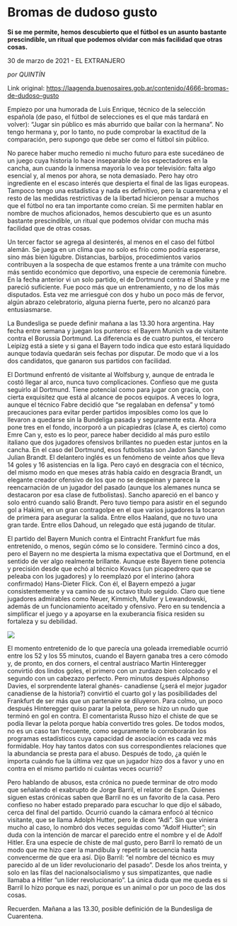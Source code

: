 # Bromas de dudoso gusto

**Si se me permite, hemos descubierto que el fútbol es un asunto bastante prescindible, un ritual que podemos olvidar con más facilidad que otras cosas.**

30 de marzo de 2021 - EL EXTRANJERO

_por QUINTÍN_

Link original: https://laagenda.buenosaires.gob.ar/contenido/4666-bromas-de-dudoso-gusto



Empiezo por una humorada de Luis Enrique, técnico de la selección española (de paso, el fútbol de selecciones es el que más tardará en volver): “Jugar sin público es más aburrido que bailar con la hermana”. No tengo hermana y, por lo tanto, no pude comprobar la exactitud de la comparación, pero supongo que debe ser como el fútbol sin público.




No parece haber mucho remedio ni mucho futuro para este sucedáneo de un juego cuya historia lo hace inseparable de los espectadores en la cancha, aun cuando la inmensa mayoría lo vea por televisión: falta algo esencial y, al menos por ahora, se nota demasiado. Pero hay otro ingrediente en el escaso interés que despierta el final de las ligas europeas. Tampoco tengo una estadística y nada es definitivo, pero la cuarentena y el resto de las medidas restrictivas de la libertad hicieron pensar a muchos que el fútbol no era tan importante como creían. Si me permiten hablar en nombre de muchos aficionados, hemos descubierto que es un asunto bastante prescindible, un ritual que podemos olvidar con mucha más facilidad que de otras cosas.




Un tercer factor se agrega al desinterés, al menos en el caso del fútbol alemán. Se juega en un clima que no solo es frío como podría esperarse, sino más bien lúgubre. Distancias, barbijos, procedimientos varios contribuyen a la sospecha de que estamos frente a una trámite con mucho más sentido económico que deportivo, una especie de ceremonia fúnebre. En la fecha anterior vi un solo partido, el de Dortmund contra el Shalke y me pareció suficiente. Fue poco más que un entrenamiento, y no de los más disputados. Esta vez me arriesgué con dos y hubo un poco más de fervor, algún abrazo celebratorio, alguna pierna fuerte, pero no alcanzó para entusiasmarse.




La Bundesliga se puede definir mañana a las 13.30 hora argentina. Hay fecha entre semana y juegan los punteros: el Bayern Munich va de visitante contra el Borussia Dortmund. La diferencia es de cuatro puntos, el tercero Leipizg está a siete y si gana el Bayern todo indica que esto estará liquidado aunque todavía quedarán seis fechas por disputar. De modo que vi a los dos candidatos, que ganaron sus partidos con facilidad.




El Dortmund enfrentó de visitante al Wolfsburg y, aunque de entrada le costó llegar al arco, nunca tuvo complicaciones. Confieso que me gusta seguirlo al Dortmund. Tiene potencial como para jugar con gracia, con cierta exquisitez que está al alcance de pocos equipos. A veces lo logra, aunque el técnico Fabre decidió que “se regalaban en defensa” y tomó precauciones para evitar perder partidos imposibles como los que lo llevaron a quedarse sin la Bundeliga pasada y seguramente esta. Ahora pone tres en el fondo, incorporó a un picapiedras (clase A, es cierto) como Emre Can y, esto es lo peor, parece haber decidido al más puro estilo italiano que dos jugadores ofensivos brillantes no pueden estar juntos en la cancha. En el caso del Dortmund, esos futbolistas son Jadon Sancho y Julian Brandt. El delantero inglés es un fenómeno de veinte años que lleva 14 goles y 16 asistencias en la liga. Pero cayó en desgracia con el técnico, del mismo modo en que meses atrás había caído en desgracia Brandt, un elegante creador ofensivo de los que no se despeinan y parece la reencarnación de un jugador del pasado (aunque los alemanes nunca se destacaron por esa clase de futbolistas). Sancho apareció en el banco y solo entró cuando salió Brandt. Pero tuvo tiempo para asistir en el segundo gol a Hakimi, en un gran contragolpe en el que varios jugadores la tocaron de primera para asegurar la salida. Entre ellos Haaland, que no tuvo una gran tarde. Entre ellos Dahoud, un relegado que está jugando de titular.




El partido del Bayern Munich contra el Eintracht Frankfurt fue más entretenido, o menos, según cómo se lo considere. Terminó cinco a dos, pero el Bayern no me despierta la misma expectativa que el Dortmund, en el sentido de ver algo realmente brillante. Aunque este Bayern tiene potencia y precisión desde que echó al técnico Kovacs (un picapedrero que se peleaba con los jugadores) y lo reemplazó por el interino (ahora confirmado) Hans-Dieter Flick. Con él, el Bayern empezó a jugar consistentemente y va camino de su octavo título seguido. Claro que tiene jugadores admirables como Neuer, Kimmich, Muller y Lewandowski, además de un funcionamiento aceitado y ofensivo. Pero en su tendencia a simplificar el juego y a apoyarse en la exuberancia física residen su fortaleza y su debilidad.




[![](https://img.youtube.com/vi/lhxHQuFoxS0/0.jpg)](https://www.youtube.com/watch?v=lhxHQuFoxS0)




El momento entretenido de lo que parecía una goleada irremediable ocurrió entre los 52 y los 55 minutos, cuando el Bayern ganaba tres a cero cómodo y, de pronto, en dos corners, el central austríaco Martin Hinteregger convirtió dos lindos goles, el primero con un zurdazo bien colocado y el segundo con un cabezazo perfecto. Pero minutos después Alphonso Davies, el sorprendente lateral ghanés- canadiense (¿será el mejor jugador canadiense de la historia?) convirtió el cuarto gol y las posibilidades del Frankfurt de ser más que un partenaire se diluyeron. Para colmo, un poco después Hinteregger quiso parar la pelota, pero se hizo un nudo que terminó en gol en contra. El comentarista Russo hizo el chiste de que se podía llevar la pelota porque había convertido tres goles. De todos modos, no es un caso tan frecuente, como seguramente lo corroborarán los programas estadísticos cuya capacidad de asociación es cada vez más formidable. Hoy hay tantos datos con sus correspondientes relaciones que la abundancia se presta para el abuso. Después de todo, ¿a quién le importa cuándo fue la última vez que un jugador hizo dos a favor y uno en contra en el mismo partido ni cuántas veces ocurrió?




Pero hablando de abusos, esta crónica no puede terminar de otro modo que señalando el exabrupto de Jorge Barril, el relator de Espn. Quienes siguen estas crónicas saben que Barril no es un favorito de la casa. Pero confieso no haber estado preparado para escuchar lo que dijo el sábado, cerca del final del partido. Ocurrió cuando la cámara enfocó al técnico visitante, que se llama Adolph Hutter, pero le dicen “Adi”. Sin que viniera mucho al caso, lo nombró dos veces seguidas como “Adolf Hiutter”; sin duda con la intención de marcar el parecido entre el nombre y el de Adolf Hitler. Era una especie de chiste de mal gusto, pero Barril lo remató de un modo que me hizo caer la mandíbula y repetir la secuencia hasta convencerme de que era así. Dijo Barril: “el nombre del técnico es muy parecido al de un líder revolucionario del pasado”. Desde los años treinta, y solo en las filas del nacionalsocialismo y sus simpatizantes, que nadie llamaba a Hitler “un líder revolucionario”. La única duda que me queda es si Barril lo hizo porque es nazi, porque es un animal o por un poco de las dos cosas.




Recuerden. Mañana a las 13.30, posible definición de la Bundesliga de Cuarentena.




